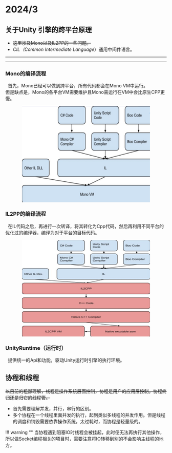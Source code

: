 # 2024/3
## 关于Unity 引擎的跨平台原理
- <del>这里涉及Mono以及IL2PP的一些问题。</del>
- _CIL（Common Intermediate Language_）通用中间件语言。
---
---
### Mono的编译流程
&nbsp;&nbsp;首先，Mono已经可以做到跨平台，所有代码都会在Mono VM中运行。<br>
但是缺点是，Mono的各平台VM需要维护且Mono需运行在VM中会比原生CPP更慢。

<div style="display:flex;justify-content:center;">
   <img src="ilflow.png" width = "400" height = "300"alt="" style="margin:auto;">
</div>

### IL2PP的编译流程
&nbsp;&nbsp;在IL代码之后，再进行一次转译，将其转化为Cpp代码，然后再利用不同平台的优化过的编译器，编译为对于平台的目标代码。<br>
<div style="display:flex;justify-content:center;">
   <img src="il2pp.png" width = "400" height = "300"alt="" style="margin:auto;">
</div>

### UnityRuntime（运行时）
&nbsp;&nbsp;提供统一的Api和功能，驱动Unity运行时引擎的执行环境。

## 协程和线程
<del>以目前的粗鄙理解，线程是操作系统层面控制，协程是用户的应用层控制。协程终归还是归它的线程管。</del><br>

- 首先需要理解并发，并行，串行的区别。
- 多个协程在一个线程里面并发的执行，起到类似多线程的并发作用。但是线程的调度和销毁需要依靠操作系统，太过耗时，而协程是轻量级的。

!!! warning ""
    当协程遇到阻塞IO时线程会被挂起，此时便无法再执行其他操作，所以做Socket编程相关的项目时，需要注意将IO转移到别的不会影响主线程的地方。
